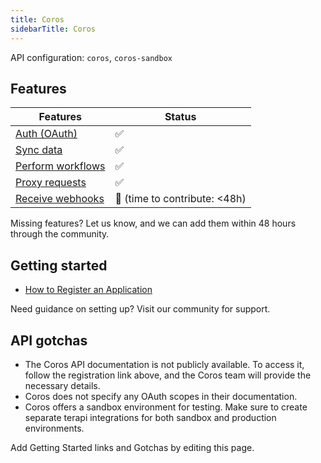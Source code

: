 ```yaml
---
title: Coros
sidebarTitle: Coros
---
```


API configuration: `coros`, `coros-sandbox`

## Features

| Features | Status |
| - | - |
| [Auth (OAuth)](/integrate/guides/authorize-an-api) | ✅ |
| [Sync data](/integrate/guides/sync-data-from-an-api) | ✅ |
| [Perform workflows](/integrate/guides/perform-workflows-with-an-api) | ✅ |
| [Proxy requests](/integrate/guides/proxy-requests-to-an-api) | ✅ |
| [Receive webhooks](/integrate/guides/receive-webhooks-from-an-api) | 🚫 (time to contribute: &lt;48h) |

Missing features? Let us know, and we can add them within 48 hours through the community.

## Getting started

-   [How to Register an Application](https://support.coros.com/hc/en-us/articles/17085887816340-Submit-an-API-Application)

Need guidance on setting up? Visit our community for support.

## API gotchas
- The Coros API documentation is not publicly available. To access it, follow the registration link above, and the Coros team will provide the necessary details.
- Coros does not specify any OAuth scopes in their documentation.
- Coros offers a sandbox environment for testing. Make sure to create separate terapi integrations for both sandbox and production environments.

Add Getting Started links and Gotchas by editing this page.
